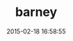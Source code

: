 ---
layout: post
title:  "barney"
repo:   "robgleeson/barney"
date:   2015-02-18 16:58:55
gemurl: http://github.com/robgleeson/barney
---